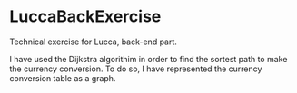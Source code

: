 # LuccaBackExercise

Technical exercise for Lucca, back-end part.

I have used the Dijkstra algorithim in order to find the sortest path to make the currency conversion. To do so, I have
represented the currency conversion table as a graph.
